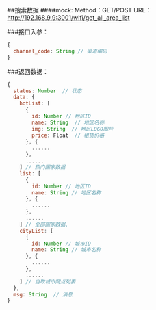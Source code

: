 ##搜索数据
####mock:
Method：GET/POST
URL：<http://192.168.9.9:3001/wifi/get_all_area_list>

###接口入参：
```javascript
{
  channel_code: String // 渠道编码
}
```

###返回数据：
```javascript
{
  status: Number  // 状态
  data: {
    hotList: [
      {
        id: Number // 地区ID
        name: String  // 地区名称
        img: String  // 地区LOGO图片
        price: Float  // 租赁价格
      }, {
        ......
      },
      ......
    ] // 热门国家数据
    list: [
      {
        id: Number // 地区ID
        name: String // 地区名称
      }, {
        ......
      },
      ......
    ] // 全部国家数据,
    cityList: [
      {
        id: Number // 城市ID
        name: String // 城市名称
      }, {
        ......
      },
      ......
    ] // 自取城市网点列表
  },
  msg: String  // 消息
}
```
